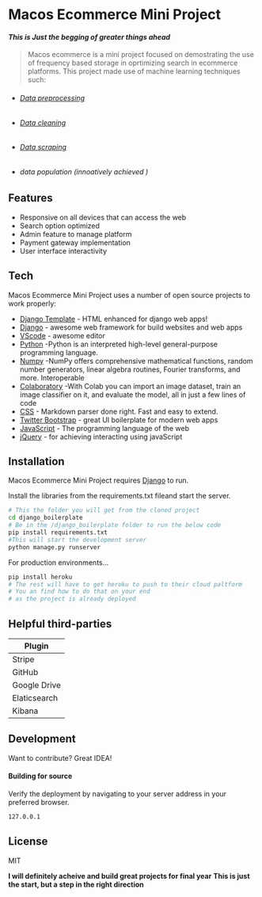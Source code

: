 # Macos Ecommerce Mini Project
#### _This is Just the begging of greater things ahead_

> Macos ecommerce is a mini project focused on demostrating the use of frequency based storage in oprtimizing search in ecommerce platforms. This project made use of machine learning techniques such:

- ######  [Data preprocessing]
- ###### [Data cleaning]
- ###### [Data scraping]
- ###### data population (innoatively achieved )

## Features

- Responsive on all devices that can access the web
- Search option optimized 
- Admin feature to manage platform
- Payment gateway implementation 
- User interface interactivity

## Tech

Macos Ecommerce Mini Project uses a number of open source projects to work properly:

- [Django Template] - HTML enhanced for django web apps!
- [Django] - awesome web framework for build websites and web apps 
- [VScode] - awesome editor
- [Python] -Python is an interpreted high-level general-purpose programming language.
- [Numpy] -NumPy offers comprehensive mathematical functions, random number generators, linear algebra routines, Fourier transforms, and more. Interoperable
- [Colaboratory] -With Colab you can import an image dataset, train an image classifier on it, and evaluate the model, all in just a few lines of code
- [CSS] - Markdown parser done right. Fast and easy to extend.
- [Twitter Bootstrap] - great UI boilerplate for modern web apps
- [JavaScript] - The programming language of the web 
- [jQuery] - for achieving interacting using javaScript


## Installation

Macos Ecommerce Mini Project requires [Django](https://docs.djangoproject.com/en/3.2/topics/install/) to run.

Install the libraries from the requirements.txt fileand start the server.

```sh
# This the folder you will get from the cloned project
cd django_boilerplate
# Be in the /django_boilerplate folder to run the below code
pip install requirements.txt
#This will start the development server
python manage.py runserver
```

For production environments...

```sh
pip install heroku
# The rest will have to get heroku to push to their cloud paltform
# You an find how to do that on your end 
# as the project is already deployed
```

## Helpful third-parties

| Plugin | 
| ------ |
| Stripe | [stripe] |
| GitHub | [plugins/github/README.md][PlGh] |
| Google Drive | [plugins/googledrive/README.md][PlGd] |
| Elaticsearch | [plugins/onedrive/README.md][PlOd] |
| Kibana | [plugins/medium/README.md][PlMe] |


## Development

Want to contribute? Great IDEA!
#### Building for source
Verify the deployment by navigating to your server address in
your preferred browser.

```sh
127.0.0.1
```

## License

MIT

**I will definitely acheive and build great projects for final year**
**This is just the start, but a step in the right direction**

  [//]: # (These are reference links used in the body of this note and get stripped out when the markdown processor does its job. There is no need to format nicely because it shouldn't be seen. Thanks SO - http://stackoverflow.com/questions/4823468/store-comments-in-markdown-syntax)
  
   [Twitter Bootstrap]: <http://twitter.github.com/bootstrap/>
   [jQuery]: <http://jquery.com>
   [Django]: <https://www.djangoproject.com/>
   [CSS]: <https://www.w3schools.com/css/>
   [Colaboratory]: <https://colab.research.google.com/?utm_source=scs-index/>
   [JavaScript]: <https://www.javascript.com/>
   [Numpy]: <https://numpy.org/>
   [Python]: <https://python.org/>
   [Vscode]: <https://code.visualstudio.com/>
   [Django Template]: <https://docs.djangoproject.com/en/3.2/topics/templates/>
  [Data preprocessing]:<https://www.upgrad.com/blog/data-preprocessing-in-machine-learning/>
  [Data Cleaning]:<https://machinelearningmastery.com/basic-data-cleaning-for-machine-learning/>
  [Data scraping]:<https://medium.com/featurepreneur/web-scraping-for-machine-learning-made-easy-3c9f8c67cd3f/>
  
 
  
  
  
